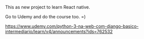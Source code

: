 This as new project to learn React native.

Go to Udemy and do the course too. =)


https://www.udemy.com/python-3-na-web-com-django-basico-intermediario/learn/v4/announcements?ids=762532
